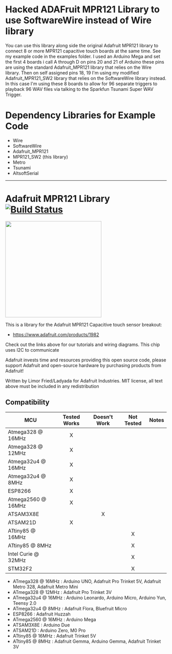 # Hacked ADAFruit MPR121 Library to use SoftwareWire instead of Wire library

You can use this library along side the original Adafruit MPR121 library to connect 8 or more MPR121 capacitive touch boards at the same time. See my example code in the examples folder. I used an Arduino Mega and set the first 4 boards i call A through D on pins 20 and 21 of Arduino these pins are using the standard Adafruit_MPR121 library that relies on the Wire library. Then on self assigned pins 18, 19 I'm using my modified Adafruit_MPR121_SW2 library that relies on the SoftwareWire library instead. In this case I'm using these 8 boards to allow for 96 separate triggers to playback 96 WAV files via talking to the Sparkfun Tsunami Super WAV Trigger.

# Dependency Libraries for Example Code

- Wire
- SoftwareWire
- Adafruit_MPR121
- MPR121_SW2 (this library)
- Metro
- Tsunami
- AltsoftSerial

---

# Adafruit MPR121 Library [![Build Status](https://travis-ci.org/adafruit/Adafruit_MPR121.svg?branch=master)](https://travis-ci.org/adafruit/Adafruit_MPR121)

<img src="https://cdn-shop.adafruit.com/970x728/1982-00.jpg" height="300"/>

This is a library for the Adafruit MPR121 Capacitive touch sensor breakout:
  * https://www.adafruit.com/products/1982

Check out the links above for our tutorials and wiring diagrams. This chip uses I2C to communicate

Adafruit invests time and resources providing this open source code, please support Adafruit and open-source hardware by purchasing products from Adafruit!

Written by Limor Fried/Ladyada for Adafruit Industries.
MIT license, all text above must be included in any redistribution

<!-- START COMPATIBILITY TABLE -->

## Compatibility

MCU                | Tested Works | Doesn't Work | Not Tested  | Notes
------------------ | :----------: | :----------: | :---------: | -----
Atmega328 @ 16MHz  |      X       |             |            |
Atmega328 @ 12MHz  |      X       |             |            |
Atmega32u4 @ 16MHz |      X       |             |            |
Atmega32u4 @ 8MHz  |      X       |             |            |
ESP8266            |      X       |             |            |
Atmega2560 @ 16MHz |      X       |             |            |
ATSAM3X8E          |             |      X       |            |
ATSAM21D           |      X       |             |            |
ATtiny85 @ 16MHz   |             |             |     X       |
ATtiny85 @ 8MHz    |             |             |     X       |
Intel Curie @ 32MHz |             |             |     X       |
STM32F2            |             |             |     X       |

  * ATmega328 @ 16MHz : Arduino UNO, Adafruit Pro Trinket 5V, Adafruit Metro 328, Adafruit Metro Mini
  * ATmega328 @ 12MHz : Adafruit Pro Trinket 3V
  * ATmega32u4 @ 16MHz : Arduino Leonardo, Arduino Micro, Arduino Yun, Teensy 2.0
  * ATmega32u4 @ 8MHz : Adafruit Flora, Bluefruit Micro
  * ESP8266 : Adafruit Huzzah
  * ATmega2560 @ 16MHz : Arduino Mega
  * ATSAM3X8E : Arduino Due
  * ATSAM21D : Arduino Zero, M0 Pro
  * ATtiny85 @ 16MHz : Adafruit Trinket 5V
  * ATtiny85 @ 8MHz : Adafruit Gemma, Arduino Gemma, Adafruit Trinket 3V

<!-- END COMPATIBILITY TABLE -->
